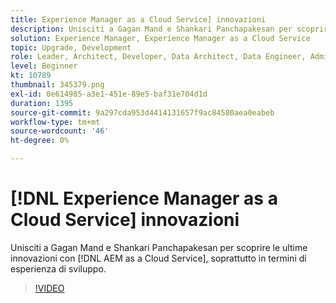 ```yaml
---
title: Experience Manager as a Cloud Service] innovazioni
description: Unisciti a Gagan Mand e Shankari Panchapakesan per scoprire le ultime innovazioni con  [!DNL AEM as a Cloud Service], soprattutto in termini di esperienza di sviluppo.
solution: Experience Manager, Experience Manager as a Cloud Service
topic: Upgrade, Development
role: Leader, Architect, Developer, Data Architect, Data Engineer, Admin, User
level: Beginner
kt: 10789
thumbnail: 345379.png
exl-id: 0e614985-a3e1-451e-89e5-baf31e704d1d
duration: 1395
source-git-commit: 9a297cda953d4414131657f9ac84580aea0eabeb
workflow-type: tm+mt
source-wordcount: '46'
ht-degree: 0%

---
```


# [!DNL Experience Manager as a Cloud Service] innovazioni

Unisciti a Gagan Mand e Shankari Panchapakesan per scoprire le ultime innovazioni con [!DNL AEM as a Cloud Service], soprattutto in termini di esperienza di sviluppo.

>[!VIDEO](https://video.tv.adobe.com/v/345379/?quality=12&learn=on)
